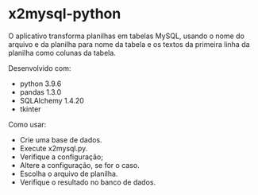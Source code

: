 x2mysql-python
==============

O aplicativo transforma planilhas em tabelas MySQL, usando o nome do arquivo e da planilha para nome da tabela e os textos da primeira linha da planilha como colunas da tabela.

Desenvolvido com:
- python 3.9.6
- pandas 1.3.0
- SQLAlchemy 1.4.20
- tkinter
 
Como usar:
- Crie uma base de dados.
- Execute x2mysql.py.
- Verifique a configuração;
- Altere a configuração, se for o caso.
- Escolha o arquivo de planilha.
- Verifique o resultado no banco de dados.
